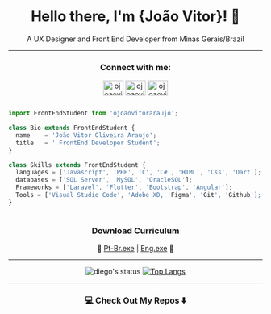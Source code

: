 <div align="center">

# Hello there, I'm {João Vitor}! 👋 
A UX Designer and Front End Developer from Minas Gerais/Brazil

</div>

---
  
  
<h3 align="center">Connect with me:</h3>
<p align="center">
<a href="https://ojoaovitoraraujo.site" target="blank"><img align="center" src="https://cdn.jsdelivr.net/npm/simple-icons@3.0.1/icons/dev-dot-to.svg" alt="ojoaovitoraraujo" height="30" width="40" /></a>
<a href="https://www.linkedin.com/in/joaovitoraraujo/" target="blank"><img align="center" src="https://cdn.jsdelivr.net/npm/simple-icons@3.0.1/icons/linkedin.svg" alt="ojoaovitoraraujo" height="30" width="40" /></a>
<a href="https://instagram.com/ojoaovitoraraujo" target="blank"><img align="center" src="https://cdn.jsdelivr.net/npm/simple-icons@3.0.1/icons/instagram.svg" alt="ojoaovitoraraujo" height="30" width="40" /></a>
</p>


<div align="center">


</div>

```javascript

import FrontEndStudent from 'ojoaovitoraraujo';

class Bio extends FrontEndStudent {
  name    = 'João Vitor Oliveira Araujo';
  title   = ' FrontEnd Developer Student';
}

class Skills extends FrontEndStudent {
  languages = ['Javascript', 'PHP', 'C', 'C#', 'HTML', 'Css', 'Dart'];
  databases = ['SQL Server', 'MySQL', 'OracleSQL'];
  Frameworks = ['Laravel', 'Flutter', 'Bootstrap', 'Angular'];
  Tools = ['Visual Studio Code', 'Adobe XD, 'Figma', 'Git', 'Github'];
}
  


```
<div align="center">

  ### **Download Curriculum**
  🔽  [Pt-Br.exe](http://ojoaovitoraraujo.site/downloads/JoaoVitorOAraujo.pdf) |  [Eng.exe](http://ojoaovitoraraujo.site/downloads/JoaoVitorOAraujo.pdf)  🔽 


</div>


---
<div align="center">


![diego's status](https://github-readme-stats.vercel.app/api?username=ojoaovitoraraujo&&theme=dark&show_show_icons=true) [![Top Langs](https://github-readme-stats.vercel.app/api/top-langs/?username=ojoaovitoraraujo&langs_count=7&hide=html&theme=dark&layout=compact)](https://github.com/ojoaovitoraraujo/github-readme-stats)


</div>

---

### <div align="center"> 💻 Check Out My Repos ⬇️ </div>
